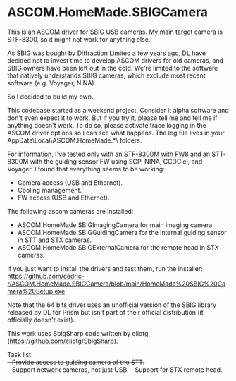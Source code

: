 # ASCOM.HomeMade.SBIGCamera

This is an ASCOM driver for SBIG USB cameras. My main target camera is STF-8300, so it might not work for anything else.

As SBIG was bought by Diffraction Limited a few years ago, DL have decided not to invest time to develop ASCOM drivers for old cameras, and SBIG owners have been left out in the cold. We're limited to the software that natively understands SBIG cameras, which exclude most recent software (e.g. Voyager, NINA).

So I decided to build my own. 

This codebase started as a weekend project. Consider it alpha software and don't even expect it to work. But if you try it, please tell me and tell me if anything doesn't work. To do so, please activate trace logging in the ASCOM driver options so I can see what happens. The log file lives in your AppData\Local\ASCOM.HomeMade.*\ folders.

For information, I've tested only with an STF-8300M with FW8 and an STT-8300M with the guiding sensor FW using SGP, NINA, CCDCiel, and Voyager. I found that everything seems to be working:
- Camera access (USB and Ethernet).
- Cooling management.
- FW access (USB and Ethernet).

The following ascom cameras are installed:
- ASCOM.HomeMade.SBIGImagingCamera for main imaging camera.
- ASCOM.HomeMade.SBIGGuidingCamera for the internal guiding sensor in STT and STX cameras.
- ASCOM.HomeMade.SBIGExternalCamera for the remote head in STX cameras.

If you just want to install the drivers and test them, run the installer: https://github.com/cedric-r/ASCOM.HomeMade.SBIGCamera/blob/main/HomeMade%20SBIG%20Camera%20Setup.exe

Note that the 64 bits driver uses an unofficial version of the SBIG library released by DL for Prism but isn't part of their official distribution (it officially doesn't exist).

This work uses SbigSharp code written by eliotg (https://github.com/eliotg/SbigSharp).

Task list:<br>
<strike>- Provide access to guiding camera of the STT.</strike><br>
<strike>- Support network cameras, not just USB.</strike>
<strike>- Support for STX remote head.</strike>
